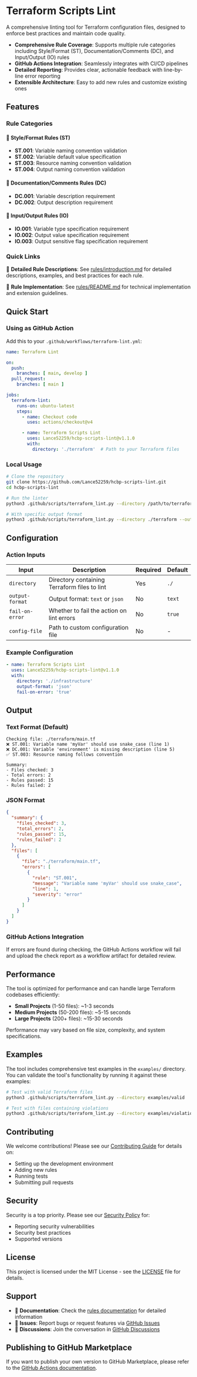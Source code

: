 # Terraform Scripts Lint

A comprehensive linting tool for Terraform configuration files, designed to enforce best practices and maintain code quality.

- **Comprehensive Rule Coverage**: Supports multiple rule categories including Style/Format (ST),
  Documentation/Comments (DC), and Input/Output (IO) rules
- **GitHub Actions Integration**: Seamlessly integrates with CI/CD pipelines
- **Detailed Reporting**: Provides clear, actionable feedback with line-by-line error reporting
- **Extensible Architecture**: Easy to add new rules and customize existing ones

## Features

### Rule Categories

#### 🎨 Style/Format Rules (ST)
- **ST.001**: Variable naming convention validation
- **ST.002**: Variable default value specification
- **ST.003**: Resource naming convention validation
- **ST.004**: Output naming convention validation

#### 📝 Documentation/Comments Rules (DC)
- **DC.001**: Variable description requirement
- **DC.002**: Output description requirement

#### 🔧 Input/Output Rules (IO)
- **IO.001**: Variable type specification requirement
- **IO.002**: Output value specification requirement
- **IO.003**: Output sensitive flag specification requirement

### Quick Links

📖 **Detailed Rule Descriptions**: See [rules/introduction.md](rules/introduction.md) for detailed descriptions,
examples, and best practices for each rule.

🔧 **Rule Implementation**: See [rules/README.md](rules/README.md) for technical implementation and extension
guidelines.

## Quick Start

### Using as GitHub Action

Add this to your `.github/workflows/terraform-lint.yml`:

```yaml
name: Terraform Lint

on:
  push:
    branches: [ main, develop ]
  pull_request:
    branches: [ main ]

jobs:
  terraform-lint:
    runs-on: ubuntu-latest
    steps:
      - name: Checkout code
        uses: actions/checkout@v4

      - name: Terraform Scripts Lint
        uses: Lance52259/hcbp-scripts-lint@v1.1.0
        with:
          directory: './terraform'  # Path to your Terraform files
```

### Local Usage

```bash
# Clone the repository
git clone https://github.com/Lance52259/hcbp-scripts-lint.git
cd hcbp-scripts-lint

# Run the linter
python3 .github/scripts/terraform_lint.py --directory /path/to/terraform/files

# With specific output format
python3 .github/scripts/terraform_lint.py --directory ./terraform --output-format json
```

## Configuration

### Action Inputs

| Input | Description | Required | Default |
|-------|-------------|----------|---------|
| `directory` | Directory containing Terraform files to lint | Yes | `./` |
| `output-format` | Output format: `text` or `json` | No | `text` |
| `fail-on-error` | Whether to fail the action on lint errors | No | `true` |
| `config-file` | Path to custom configuration file | No | - |

### Example Configuration

```yaml
- name: Terraform Scripts Lint
  uses: Lance52259/hcbp-scripts-lint@v1.1.0
  with:
    directory: './infrastructure'
    output-format: 'json'
    fail-on-error: 'true'
```

## Output

### Text Format (Default)

```
Checking file: ./terraform/main.tf
❌ ST.001: Variable name 'myVar' should use snake_case (line 1)
❌ DC.001: Variable 'environment' is missing description (line 5)
✅ ST.003: Resource naming follows convention

Summary:
- Files checked: 3
- Total errors: 2
- Rules passed: 15
- Rules failed: 2
```

### JSON Format

```json
{
  "summary": {
    "files_checked": 3,
    "total_errors": 2,
    "rules_passed": 15,
    "rules_failed": 2
  },
  "files": [
    {
      "file": "./terraform/main.tf",
      "errors": [
        {
          "rule": "ST.001",
          "message": "Variable name 'myVar' should use snake_case",
          "line": 1,
          "severity": "error"
        }
      ]
    }
  ]
}
```

### GitHub Actions Integration

If errors are found during checking, the GitHub Actions workflow will fail and upload the check report as a
workflow artifact for detailed review.

## Performance

The tool is optimized for performance and can handle large Terraform codebases efficiently:

- **Small Projects** (1-50 files): ~1-3 seconds
- **Medium Projects** (50-200 files): ~5-15 seconds
- **Large Projects** (200+ files): ~15-30 seconds

Performance may vary based on file size, complexity, and system specifications.

## Examples

The tool includes comprehensive test examples in the `examples/` directory. You can validate the tool's
functionality by running it against these examples:

```bash
# Test with valid Terraform files
python3 .github/scripts/terraform_lint.py --directory examples/valid

# Test with files containing violations
python3 .github/scripts/terraform_lint.py --directory examples/violations
```

## Contributing

We welcome contributions! Please see our [Contributing Guide](CONTRIBUTING.md) for details on:

- Setting up the development environment
- Adding new rules
- Running tests
- Submitting pull requests

## Security

Security is a top priority. Please see our [Security Policy](SECURITY.md) for:

- Reporting security vulnerabilities
- Security best practices
- Supported versions

## License

This project is licensed under the MIT License - see the [LICENSE](LICENSE) file for details.

## Support

- 📖 **Documentation**: Check the [rules documentation](rules/) for detailed information
- 🐛 **Issues**: Report bugs or request features via [GitHub Issues](https://github.com/Lance52259/hcbp-scripts-lint/issues)
- 💬 **Discussions**: Join the conversation in [GitHub Discussions](https://github.com/Lance52259/hcbp-scripts-lint/discussions)

## Publishing to GitHub Marketplace

If you want to publish your own version to GitHub Marketplace, please refer to the
[GitHub Actions documentation](https://docs.github.com/en/actions/creating-actions/publishing-actions-in-github-marketplace).
